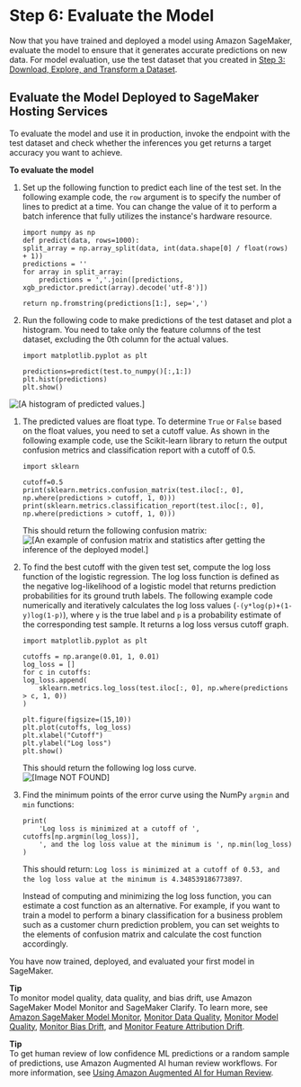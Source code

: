 # Step 6: Evaluate the Model<a name="ex1-test-model"></a>

Now that you have trained and deployed a model using Amazon SageMaker, evaluate the model to ensure that it generates accurate predictions on new data\. For model evaluation, use the test dataset that you created in [Step 3: Download, Explore, and Transform a Dataset](ex1-preprocess-data.md)\.

## Evaluate the Model Deployed to SageMaker Hosting Services<a name="ex1-test-model-endpoint"></a>

To evaluate the model and use it in production, invoke the endpoint with the test dataset and check whether the inferences you get returns a target accuracy you want to achieve\.

**To evaluate the model**

1. Set up the following function to predict each line of the test set\. In the following example code, the `row` argument is to specify the number of lines to predict at a time\. You can change the value of it to perform a batch inference that fully utilizes the instance's hardware resource\.

   ```
   import numpy as np
   def predict(data, rows=1000):
   split_array = np.array_split(data, int(data.shape[0] / float(rows) + 1))
   predictions = ''
   for array in split_array:
       predictions = ','.join([predictions, xgb_predictor.predict(array).decode('utf-8')])
   
   return np.fromstring(predictions[1:], sep=',')
   ```

1. Run the following code to make predictions of the test dataset and plot a histogram\. You need to take only the feature columns of the test dataset, excluding the 0th column for the actual values\.

   ```
   import matplotlib.pyplot as plt
   
   predictions=predict(test.to_numpy()[:,1:])
   plt.hist(predictions)
   plt.show()
   ```  
![\[A histogram of predicted values.\]](http://docs.aws.amazon.com/sagemaker/latest/dg/images/get-started-ni/gs-ni-eval-predicted-values-histogram.png)

1. The predicted values are float type\. To determine `True` or `False` based on the float values, you need to set a cutoff value\. As shown in the following example code, use the Scikit\-learn library to return the output confusion metrics and classification report with a cutoff of 0\.5\.

   ```
   import sklearn
   
   cutoff=0.5
   print(sklearn.metrics.confusion_matrix(test.iloc[:, 0], np.where(predictions > cutoff, 1, 0)))
   print(sklearn.metrics.classification_report(test.iloc[:, 0], np.where(predictions > cutoff, 1, 0)))
   ```

   This should return the following confusion matrix:  
![\[An example of confusion matrix and statistics after getting the inference of the deployed model.\]](http://docs.aws.amazon.com/sagemaker/latest/dg/images/get-started-ni/gs-ni-evaluate-confusion-matrix.png)

1. To find the best cutoff with the given test set, compute the log loss function of the logistic regression\. The log loss function is defined as the negative log\-likelihood of a logistic model that returns prediction probabilities for its ground truth labels\. The following example code numerically and iteratively calculates the log loss values \(`-(y*log(p)+(1-y)log(1-p)`\), where `y` is the true label and `p` is a probability estimate of the corresponding test sample\. It returns a log loss versus cutoff graph\.

   ```
   import matplotlib.pyplot as plt
   
   cutoffs = np.arange(0.01, 1, 0.01)
   log_loss = []
   for c in cutoffs:
   log_loss.append(
       sklearn.metrics.log_loss(test.iloc[:, 0], np.where(predictions > c, 1, 0))
   )
   
   plt.figure(figsize=(15,10))
   plt.plot(cutoffs, log_loss)
   plt.xlabel("Cutoff")
   plt.ylabel("Log loss")
   plt.show()
   ```

   This should return the following log loss curve\.  
![\[Image NOT FOUND\]](http://docs.aws.amazon.com/sagemaker/latest/dg/images/get-started-ni/gs-ni-evaluate-logloss-vs-cutoff.png)

1. Find the minimum points of the error curve using the NumPy `argmin` and `min` functions:

   ```
   print(
       'Log loss is minimized at a cutoff of ', cutoffs[np.argmin(log_loss)], 
       ', and the log loss value at the minimum is ', np.min(log_loss)
   )
   ```

   This should return: `Log loss is minimized at a cutoff of 0.53, and the log loss value at the minimum is 4.348539186773897`\.

   Instead of computing and minimizing the log loss function, you can estimate a cost function as an alternative\. For example, if you want to train a model to perform a binary classification for a business problem such as a customer churn prediction problem, you can set weights to the elements of confusion matrix and calculate the cost function accordingly\.

You have now trained, deployed, and evaluated your first model in SageMaker\.

**Tip**  
To monitor model quality, data quality, and bias drift, use Amazon SageMaker Model Monitor and SageMaker Clarify\. To learn more, see [Amazon SageMaker Model Monitor](https://docs.aws.amazon.com/sagemaker/latest/dg/model-monitor.html), [Monitor Data Quality](https://docs.aws.amazon.com/sagemaker/latest/dg/model-monitor-data-quality.html), [Monitor Model Quality](https://docs.aws.amazon.com/sagemaker/latest/dg/model-monitor-model-quality.html), [Monitor Bias Drift](https://docs.aws.amazon.com/sagemaker/latest/dg/clarify-model-monitor-bias-drift.html), and [Monitor Feature Attribution Drift](https://docs.aws.amazon.com/sagemaker/latest/dg/clarify-model-monitor-feature-attribution-drift.html)\.

**Tip**  
To get human review of low confidence ML predictions or a random sample of predictions, use Amazon Augmented AI human review workflows\. For more information, see [Using Amazon Augmented AI for Human Review](https://docs.aws.amazon.com/sagemaker/latest/dg/a2i-use-augmented-ai-a2i-human-review-loops.html)\.